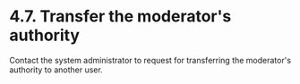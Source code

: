 # 4.7. Transfer the moderator's authority

Contact the system administrator to request for transferring the moderator's authority to another user.

